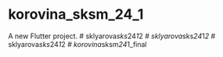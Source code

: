 # korovina_sksm_24_1

A new Flutter project.
#   s k l y a r o v a _ s k s _ 2 4 _ 1 _ 2 _  
 #   s k l y a r o v a _ s k s _ 2 4 _ 1 _ 2 _  
 #   s k l y a r o v a _ s k s _ 2 4 _ 1 _ 2 _  
 #   k o r o v i n a _ s k s m _ 2 4 _ 1 _ f i n a l  
 